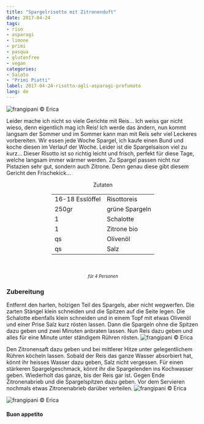 ```yaml
---
title: "Spargelrisotto mit Zitronenduft"
date: 2017-04-24
tags:
- riso 
- asparagi
- limone 
- primi
- pasqua 
- glutenfree
- vegan
categories:
- Salato
- "Primi Piatti"
label: 2017-04-24-risotto-agli-asparagi-profumato
lang: de 
---
```

![](../2017-04-24-risotto-agli-asparagi-profumato-al-limone/header.jpg "frangipani © Erica")

Leider mache ich nicht so viele Gerichte mit Reis... Ich weiss gar nicht wieso, denn eigentlich mag ich Reis! Ich werde das ändern, nun kommt langsam der Sommer und im Sommer kann man mit Reis sehr viel Leckeres vorbereiten. Wir essen jede Woche Spargel, ich kaufe einen Bund und koche diesen im Verlauf der Woche. Leider ist die Spargelsaison viel zu kurz... Dieser Risotto ist so richtig leicht und frisch, perfekt für diese Tage, welche langsam immer wärmer werden. Zu Spargel passen nicht nur Pistazien sehr gut, sondern auch Zitrone. Denn genau diese gibt diesem Gericht den Frischekick...

<div id="wrapper" style="text-align: center">
  <div id="yourdiv" style="display: inline-block;">
    <div class="ingredients">
      <div class="ingredients-title">Zutaten</div>
      <table>
        <tbody>
          <tr>
            <td>16-18 Esslöffel</td>
            <td>Risottoreis</td>
          </tr>
          <tr>
            <td>250gr</td>
            <td>grüne Spargeln</td>
          </tr>
          <tr>
            <td>1</td>
            <td>Schalotte</td>
          </tr>
          <tr>
            <td>1</td>
            <td>Zitrone bio</td>
          </tr>
          <tr>
            <td>qs</td>
            <td>Olivenöl</td>
          </tr>
          <tr>
            <td>qs</td>
            <td>Salz</td>
          </tr>
        </tbody>
      </table>
      <br></br>
      <i class="pull-right" style="font-size: 80%;">für 4 Personen</i>
    </div>
  </div>
</div>


<h3>
  <font color="grey">
    <i class="fa fa-cogs"></i>
  </font> Zubereitung
</h3>

Entfernt den harten, holzigen Teil des Spargels, aber nicht wegwerfen. Die zarten Stängel klein schneiden und die Spitzen auf die Seite legen. Die Schalotte ebenfalls klein schneiden und in einem Topf mit etwas Olivenöl und einer Prise Salz kurz rösten lassen. Dann die Spargeln ohne die Spitzen dazu geben und zwei Minuten anbraten lassen. Nun Reis dazu geben und alles für eine Minute unter ständigem Rühren rösten.
![](../2017-04-24-risotto-agli-asparagi-profumato-al-limone/padella.jpg "frangipani © Erica")

Den Zitronensaft dazu geben und bei mittlerer Hitze unter gelegentlichem Rühren köcheln lassen. Sobald der Reis das ganze Wasser absorbiert hat, könnt ihr heisses Wasser dazu geben, Salz nicht vergessen. Für einen stärkeren Spargelgeschmack, könnt ihr die Spargelenden ins Kochwasser geben. Wiederholt das ganze, bis der Reis gar ist. Gegen Ende Zitronenabrieb und die Spargelspitzen dazu geben. Vor dem Servieren nochmals etwas Zitronenabrieb darüber verteilen.
![](../2017-04-24-risotto-agli-asparagi-profumato-al-limone/risultato1.jpg "frangipani © Erica")

![](../2017-04-24-risotto-agli-asparagi-profumato-al-limone/risultato2.jpg "frangipani © Erica")

<h4>Buon appetito
  <font color="red">
    <i class="fa fa-smile-o"></i>
  </font>
</h4>
